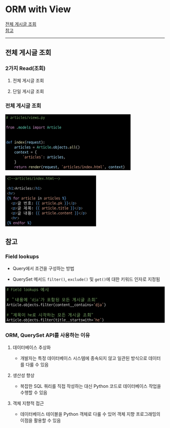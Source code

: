 # ORM with View

[전체 게시글 조회](#전체-게시글-조회)   
[참고](#참고)   

---

## 전체 게시글 조회

### 2가지 Read(조회)

1. 전체 게시글 조회

2. 단일 게시글 조회

### 전체 게시글 조회

![전체게시글조회_1](./images/전체게시글조회_1.png)

![전체게시글조회_2](./images/전체게시글조회_2.png)

## 참고

### Field lookups

- Query에서 조건을 구성하는 방법

- QuerySet 메서드 `filter()`, `exclude()` 및 `get()`에 대한 키워드 인자로 지정됨

![field_lookups_1](./images/field_lookups_1.png)

### ORM, QuerySet API를 사용하는 이유

1. 데이터베이스 추상화
    - 개발자는 특정 데이터베이스 시스템에 종속되지 않고 일관된 방식으로 데이터를 다룰 수 있음

2. 생산성 향상
    - 복잡한 SQL 쿼리를 직접 작성하는 대신 Python 코드로 데이터베이스 작업을 수행할 수 있음

3. 객체 지향적 접근
    - 데이터베이스 테이블을 Python 객체로 다룰 수 있어 객체 지향 프로그래밍의 이점을 활용할 수 있음